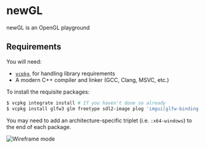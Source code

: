 # newGL
newGL is an OpenGL playground

## Requirements
You will need:
* [`vcpkg`](https://vcpkg.io), for handling library requirements
* A modern C++ compiler and linker (GCC, Clang, MSVC, etc.)

To install the requisite packages:
```bash
$ vcpkg integrate install # If you haven't done so already
$ vcpkg install glfw3 glm freetype sdl2-image plog 'imgui[glfw-binding,opengl3-binding]'
```

You may need to add an architecture-specific triplet (i.e. `:x64-windows`) to the end of each package.


![Wireframe mode](misc/example1.png)

